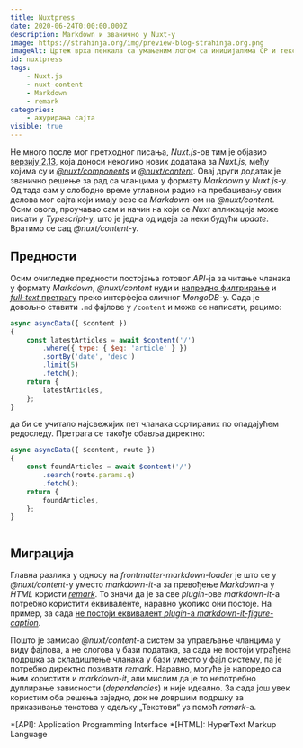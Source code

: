 ```yaml
---
title: Nuxtpress
date: 2020-06-24T0:00:00.000Z
description: Markdown и званично у Nuxt-у
image: https://strahinja.org/img/preview-blog-strahinja.org.png
imageAlt: Цртеж врха пенкала са умањеним логом са иницијалима СР и текстом //strahinja.org
id: nuxtpress
tags:
    - Nuxt.js
    - nuxt-content
    - Markdown
    - remark
categories:
    - ажурирања сајта
visible: true
---
```


Не много после мог претходног писања, _Nuxt.js_-ов тим је објавио [верзију
2.13][1], која доноси неколико нових додатака за _Nuxt.js_, међу којима су и
[_@nuxt/components_][2] и [_@nuxt/content_][3]. Овај други додатак је званично
решење за рад са чланцима у формату _Markdown_ у _Nuxt.js_-у. Од тада сам у
слободно време углавном радио на пребацивању свих делова мог сајта који имају
везе са _Markdown_-ом на _@nuxt/content_. Осим овога, проучавао сам и начин на
који се _Nuxt_ апликација може писати у _Typescript_-у, што је једна од идеја за
неки будући _update_.  Вратимо се сад _@nuxt/content_-у.

## Предности

Осим очигледне предности постојања готовог _API_-ја за читање чланака у формату
_Markdown_, _@nuxt/content_ нуди и [напредно филтрирање][4] и [_full-text_
претрагу][5] преко интерфејса сличног _MongoDB_-у. Сада је довољно ставити `.md`
фајлове у `/content` и може се написати, рецимо:

```javascript
async asyncData({ $content })
{
    const latestArticles = await $content('/')
        .where({ type: { $eq: 'article' } })
        .sortBy('date', 'desc')
        .limit(5)
        .fetch();
    return {
        latestArticles,
    };
}
```
да би се учитало најсвежијих пет чланака сортираних по опадајућем редоследу.
Претрага се такође обавља директно:
```javascript
async asyncData({ $content, route })
{
    const foundArticles = await $content('/')
        .search(route.params.q)
        .fetch();
    return {
        foundArticles,
    };
}
    
```

## Миграција

Главна разлика у односу на _frontmatter-markdown-loader_ је што се у
_@nuxt/content_-у уместо _markdown-it_-а за превођење _Markdown_-а у _HTML_
користи [_remark_][6]. То значи да је за све _plugin_-ове _markdown-it_-а потребно
користити еквиваленте, наравно уколико они постоје. На пример, за сада [не
постоји еквивалент _plugin_-а _markdown-it-figure-caption_][7].

Пошто је замисао _@nuxt/content_-а систем за управљање чланцима у виду фајлова,
а не слогова у бази података, за сада не постоји уграђена подршка за складиштење
чланака у бази уместо у фајл систему, па је потребно директно позивати _remark_.
Наравно, могуће је напоредо са њим користити и _markdown-it_, али мислим да је
то непотребно дуплирање зависности (_dependencies_) и није идеално. За сада још
увек користим оба решења заједно, док не довршим подршку за приказивање текстова
у одељку „Текстови“ уз помоћ _remark_-а.

*[API]: Application Programming Interface
*[HTML]: HyperText Markup Language

[1]: https://nuxtjs.org/guide/release-notes/#v2.13.0
[2]: https://github.com/nuxt/components
[3]: https://content.nuxtjs.org
[4]: https://content.nuxtjs.org/fetching#wherequery
[5]: https://content.nuxtjs.org/fetching#searchfield-value
[6]: https://github.com/remarkjs/remark
[7]: https://github.com/remarkjs/ideas/issues/16

